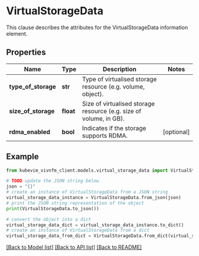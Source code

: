 # VirtualStorageData

This clause describes the attributes for the VirtualStorageData information element.

## Properties

Name | Type | Description | Notes
------------ | ------------- | ------------- | -------------
**type_of_storage** | **str** | Type of virtualised storage resource (e.g. volume, object). | 
**size_of_storage** | **float** | Size of virtualised storage resource (e.g. size of volume, in GB). | 
**rdma_enabled** | **bool** | Indicates if the storage supports RDMA. | [optional] 

## Example

```python
from kubevim_vivnfm_client.models.virtual_storage_data import VirtualStorageData

# TODO update the JSON string below
json = "{}"
# create an instance of VirtualStorageData from a JSON string
virtual_storage_data_instance = VirtualStorageData.from_json(json)
# print the JSON string representation of the object
print(VirtualStorageData.to_json())

# convert the object into a dict
virtual_storage_data_dict = virtual_storage_data_instance.to_dict()
# create an instance of VirtualStorageData from a dict
virtual_storage_data_from_dict = VirtualStorageData.from_dict(virtual_storage_data_dict)
```
[[Back to Model list]](../README.md#documentation-for-models) [[Back to API list]](../README.md#documentation-for-api-endpoints) [[Back to README]](../README.md)


